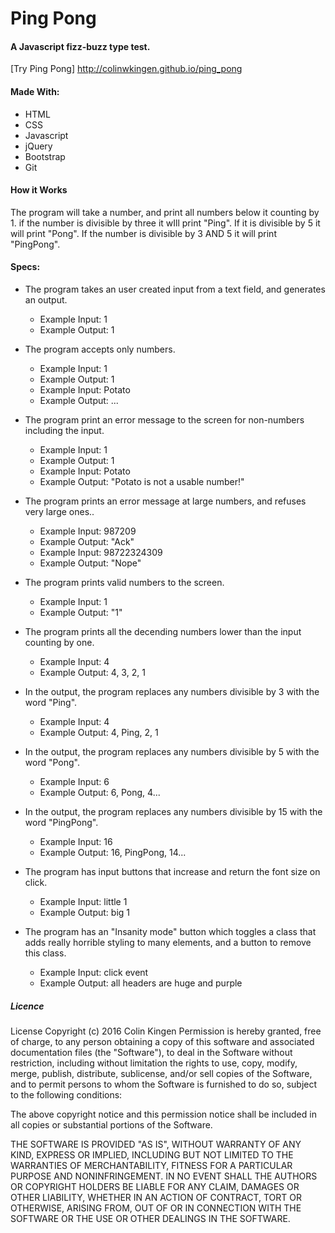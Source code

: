 # Ping Pong
#### A Javascript fizz-buzz type test.
[Try Ping Pong] http://colinwkingen.github.io/ping_pong
#### Made With:
* HTML
* CSS
* Javascript
* jQuery
* Bootstrap
* Git

#### How it Works

The program will take a number, and print
all numbers below it counting by 1.
if the number is divisible by three
it wIll print "Ping". If it is divisible by 5 it will print "Pong".
If the number is divisible by 3 AND 5 it
will print "PingPong".

#### Specs:

+ The program takes an user created input from a text field, and generates an output.
  - Example Input: 1
  - Example Output: 1

+ The program accepts only numbers.
  - Example Input: 1
  - Example Output: 1
  - Example Input: Potato
  - Example Output: ...

+ The program print an error message to the screen for non-numbers including the input.
  - Example Input: 1
  - Example Output: 1
  - Example Input: Potato
  - Example Output: "Potato is not a usable number!"

+ The program prints an error message at large numbers, and refuses very large ones..
  - Example Input: 987209
  - Example Output: "Ack"
  - Example Input: 98722324309
  - Example Output: "Nope"

+ The program prints valid numbers to the screen.
  - Example Input: 1
  - Example Output: "1"

+ The program prints all the decending numbers lower than the input counting by one.
  - Example Input: 4
  - Example Output: 4, 3, 2, 1

+ In the output, the program replaces any numbers divisible by 3 with the word "Ping".
  - Example Input: 4
  - Example Output: 4, Ping, 2, 1

+ In the output, the program replaces any numbers divisible by 5 with the word "Pong".
  - Example Input: 6
  - Example Output: 6, Pong, 4...

+ In the output, the program replaces any numbers divisible by 15 with the word "PingPong".
  - Example Input: 16
  - Example Output: 16, PingPong, 14...

+ The program has input buttons that increase and return the font size on click.
  - Example Input: little 1
  - Example Output: big 1

+ The program has an "Insanity mode" button which toggles a class that adds really
  horrible styling to many elements, and a button to remove this class.
  - Example Input: click event
  - Example Output: all headers are huge and purple



##### Licence

License Copyright (c) 2016 Colin Kingen
Permission is hereby granted, free of charge, to any person obtaining a copy of this software and associated documentation files (the "Software"), to deal in the Software without restriction, including without limitation the rights to use, copy, modify, merge, publish, distribute, sublicense, and/or sell copies of the Software, and to permit persons to whom the Software is furnished to do so, subject to the following conditions:

The above copyright notice and this permission notice shall be included in all copies or substantial portions of the Software.

THE SOFTWARE IS PROVIDED "AS IS", WITHOUT WARRANTY OF ANY KIND, EXPRESS OR IMPLIED, INCLUDING BUT NOT LIMITED TO THE WARRANTIES OF MERCHANTABILITY, FITNESS FOR A PARTICULAR PURPOSE AND NONINFRINGEMENT. IN NO EVENT SHALL THE AUTHORS OR COPYRIGHT HOLDERS BE LIABLE FOR ANY CLAIM, DAMAGES OR OTHER LIABILITY, WHETHER IN AN ACTION OF CONTRACT, TORT OR OTHERWISE, ARISING FROM, OUT OF OR IN CONNECTION WITH THE SOFTWARE OR THE USE OR OTHER DEALINGS IN THE SOFTWARE.
